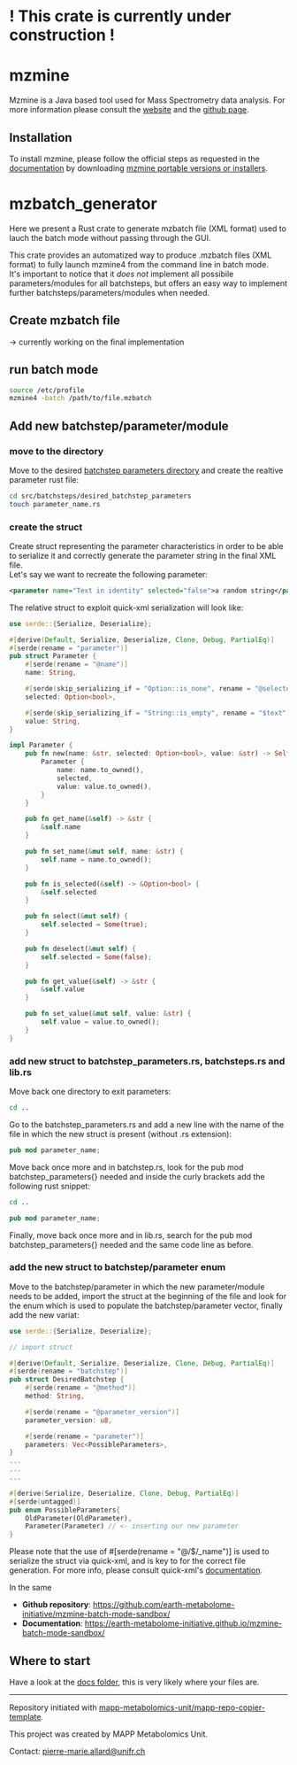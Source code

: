 # ! This crate is currently under construction !

# mzmine
Mzmine is a Java based tool used for Mass Spectrometry data analysis. For more information please consult the [website](http://mzmine.github.io/) and the [github page](https://github.com/mzmine/mzmine).

## Installation
To install mzmine, please follow the official steps as requested in the [documentation](https://mzmine.github.io/mzmine_documentation/getting_started.html) by downloading [mzmine portable versions or installers](https://github.com/mzmine/mzmine3/releases/latest).

# mzbatch_generator
Here we present a Rust crate to generate mzbatch file (XML format) used to lauch the batch mode without passing through the GUI.

This crate provides an automatized way to produce .mzbatch files (XML format) to fully launch mzmine4 from the command line in batch mode.<br>
It's important to notice that it *does not* implement all possibile parameters/modules for all batchsteps, but offers an easy way to implement further batchsteps/parameters/modules when needed.

## Create mzbatch file

-> currently working on the final implementation

## run batch mode
```bash
source /etc/profile
mzmine4 -batch /path/to/file.mzbatch 
```

## Add new batchstep/parameter/module
### move to the directory
Move to the desired [batchstep parameters directory](https://github.com/earth-metabolome-initiative/mzmine-batch-mode-sandbox/tree/main/src/batchsteps) and create the realtive parameter rust file:
```bash
cd src/batchsteps/desired_batchstep_parameters
touch parameter_name.rs
```
### create the struct
Create struct representing the parameter characteristics in order to be able to serialize it and correctly generate the parameter string in the final XML file.<br>
Let's say we want to recreate the following parameter:

```xml
<parameter name="Text in identity" selected="false">a random string</parameter>
```

The relative struct to exploit quick-xml serialization will look like:

```rust
use serde::{Serialize, Deserialize};

#[derive(Default, Serialize, Deserialize, Clone, Debug, PartialEq)]
#[serde(rename = "parameter")]
pub struct Parameter {
    #[serde(rename = "@name")]
    name: String,

    #[serde(skip_serializing_if = "Option::is_none", rename = "@selected")]
    selected: Option<bool>,

    #[serde(skip_serializing_if = "String::is_empty", rename = "$text")]
    value: String,
}

impl Parameter {
    pub fn new(name: &str, selected: Option<bool>, value: &str) -> Self {
        Parameter {
            name: name.to_owned(),
            selected,
            value: value.to_owned(),
        }
    }

    pub fn get_name(&self) -> &str {
        &self.name
    }

    pub fn set_name(&mut self, name: &str) {
        self.name = name.to_owned();
    }

    pub fn is_selected(&self) -> &Option<bool> {
        &self.selected
    }

    pub fn select(&mut self) {
        self.selected = Some(true);
    }

    pub fn deselect(&mut self) {
        self.selected = Some(false);
    }

    pub fn get_value(&self) -> &str {
        &self.value
    }

    pub fn set_value(&mut self, value: &str) {
        self.value = value.to_owned();
    }
}
```

### add new struct to batchstep_parameters.rs, batchsteps.rs and lib.rs
Move back one directory to exit parameters:
```bash
cd ..
```
Go to the batchstep_parameters.rs and add a new line with the name of the file in which the new struct is present (without .rs extension):
```rust
pub mod parameter_name;
```
Move back once more and in batchstep.rs, look for the pub mod batchstep_parameters{} needed and inside the curly brackets add the following rust snippet:
```bash
cd ..
```
```rust
pub mod parameter_name;
```
Finally, move back once more and in lib.rs, search for the pub mod batchstep_parameters{} needed and the same code line as before.

### add the new struct to batchstep/parameter enum
Move to the batchstep/parameter in which the new parameter/module needs to be added, import the struct at the beginning of the file and look for the enum which is used to populate the batchstep/parameter vector, finally add the new variat:
```rust
use serde::{Serialize, Deserialize};

// import struct

#[derive(Default, Serialize, Deserialize, Clone, Debug, PartialEq)]
#[serde(rename = "batchstep")]
pub struct DesiredBatchstep {
    #[serde(rename = "@method")]
    method: String,

    #[serde(rename = "@parameter_version")]
    parameter_version: u8,

    #[serde(rename = "parameter")]
    parameters: Vec<PossibleParameters>,
}
...
...
...

#[derive(Serialize, Deserialize, Clone, Debug, PartialEq)]
#[serde(untagged)]
pub enum PossibleParameters{
    OldParameter(OldParameter),
    Parameter(Parameter) // <- inserting our new parameter
}
```

Please note that the use of #[serde(rename = "@/$/_name")] is used to serialize the struct via quick-xml, and is key to for the correct file generation.
For more info, please consult quick-xml's [documentation](https://docs.rs/quick-xml/latest/quick_xml/index.html).

In the same 

- **Github repository**: <https://github.com/earth-metabolome-initiative/mzmine-batch-mode-sandbox/>
- **Documentation**: <https://earth-metabolome-initiative.github.io/mzmine-batch-mode-sandbox/>

## Where to start

Have a look at the [docs folder](https://github.com/earth-metabolome-initiative/mzmine-batch-mode-sandbox/docs), this is very likely where your files are.

---
Repository initiated with [mapp-metabolomics-unit/mapp-repo-copier-template](https://github.com/mapp-metabolomics-unit/mapp-repo-copier-template).

This project was created by MAPP Metabolomics Unit.

Contact: pierre-marie.allard@unifr.ch
